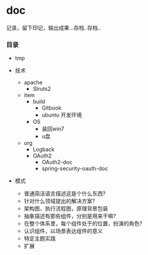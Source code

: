 # doc
记录，留下印记，输出成果...存档..存档..

### 目录
- tmp
- 技术
  - apache
    - Struts2
  - item
    - build
      - Gitbook
      - ubuntu 开发环境
    - OS
      - 装回win7
      - u盘
  - org
    - Logback
    - OAuth2
      - OAuth2-doc
      - spring-security-oauth-doc

    
- 模式
  - 普通简洁语言描述这是个什么东西?
  - 针对什么领域提出的解决方案?
  - 架构图、执行流程图，原理背景包装
  - 抽象描述有那些组件，分别是用来干嘛?
  - 在整个体系里，每个组件处于的位置，扮演的角色?
  - 认识组件，以场景表达组件的意义
  - 特定主题实践
  - 扩展